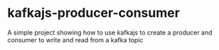 # kafkajs-producer-consumer

A simple project showing how to use kafkajs to create a producer and consumer to write and read from a kafka topic
